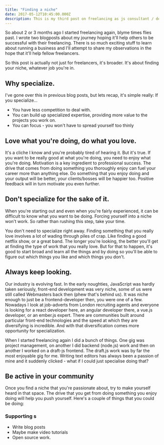 ```yaml
---
title: "Finding a niche"
date: 2017-05-12T10:45:00.000Z
description: This is my third post on freelancing as js consultant / developer, detailing 
---
```


So about 2 or 3 months ago I started freelancing again, blyme times flies past. I wrote two blogposts about my journey hoping it'll help others to be successful with their freelancing. There is so much exciting stuff to learn about running a business and I'll attempt to share my observations in the hope that it'll help fellow freelancers.

So this post is actually not just for freelancers, it's broader. It's about finding your niche, whatever job you're in.

## Why specialize.
I've gone over this in previous blog posts, but lets recap, it's simple really:
If you specialize...
- You have less competition to deal with.
- You can build up specialized expertise, providing more value to the projects you work on.
- You can focus - you won't have to spread yourself too thinly

## Love what you're doing, do what you love.
It's a cliche I know and you're probably tired of hearing it. But it's true. If you want to be really good at what you're doing, you need to enjoy what you're doing. Motivation is a key ingredient to professional success. The drive that comes from doing something you thoroughly enjoy can fuel your career more than anything else. Do something that you enjoy doing and your output will be better, your clients/bosses will be happier too. Positive feedback will in turn motivate you even further.

## Don't specialize for the sake of it.
When you're starting out and even when you're fairly experienced, it can be difficult to know what you want to be doing. Forcing yourself into a niche won't work. So rather than rushing this step, take your time.

You don't need to specialize right away. Finding something that you really love involves a lot of wading through piles of crap. Like finding a good netflix show, or a great band. The longer you're looking, the better you'll get at finding the type of work that you really love. But for that to happen, it's good to start broad and learn all the things and by doing so you'll be able to figure out which things you like and which things you don't.

## Always keep looking.
Our industry is evolving fast. In the early noughties, JavaScript was hardly taken seriously, front-end development was very niche, some of us were still called Webmasters back then (phew that's behind us). It was niche enough to just be a frontend-developer then, you were one of a few. Nowadays I look at job-adverts from London recruiting agents and everyone is looking for a react developer here, an angular developer there, a vue.js developer, or an ember.js expert. There are communities built around particular front-end technologies and the speed at which they are diversifying is incredible. And with that diversification comes more opportunity for specialization.

When I started freelancing again I did a bunch of things. One gig was project management, on another I did backend (node.js) work and then on another I worked on a draft-js frontend. The draft.js work was by far the most enjoyable gig for me. Writing text editors has always been a passion of mine and it suddenly clicked - what if I could just specialise doing that?

## Be active in your community
Once you find a niche that you're passionate about, try to make yourself heard in that space. The drive that you get from doing something you enjoy doing will help you push yourself. Here's a couple of things that you could be doing:

### Supporting s
- Write blog posts
- Maybe make video tutorials
- Open source work.

